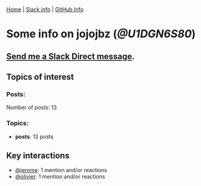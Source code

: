 [Home](https://kelu124.github.io/echommunity/) | [Slack info](https://kelu124.github.io/echommunity/) | [GitHub Info](https://kelu124.github.io/echommunity/github.html)

# Some info on __jojojbz__ (_@U1DGN6S80_)


## [Send me a Slack Direct message](https://echopen.slack.com/messages/@jojojbz/).

## Topics of interest

### Posts: 

Number of posts: 13

### Topics:

* __posts__: 13 posts

## Key interactions 

* [@jerome](./U07UEJC2H.md): 1 mention and/or reactions
* [@olivier](./U04DFTZ7D.md): 1 mention and/or reactions
